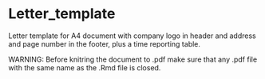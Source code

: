 # Letter_template
Letter template for A4 document with company logo in header and address and page number in the footer, plus a time reporting table.

WARNING: Before knitring the document to .pdf make sure that any .pdf file with the same name as the .Rmd file is closed.
